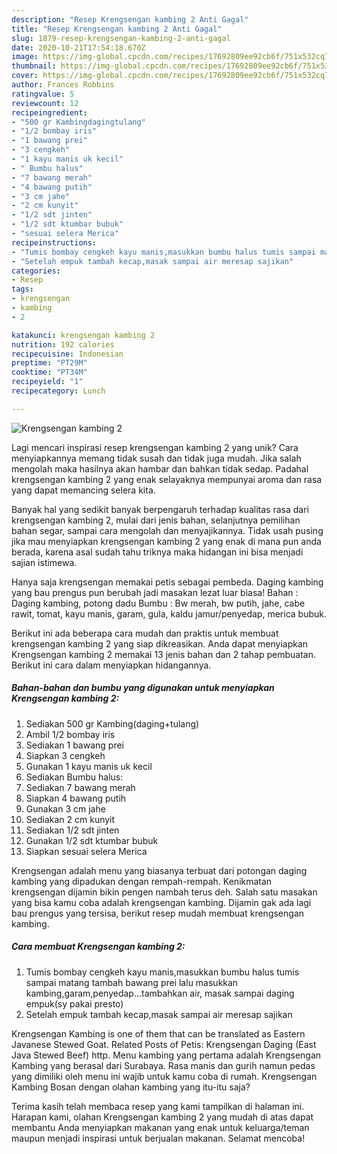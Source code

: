 ```yaml
---
description: "Resep Krengsengan kambing 2 Anti Gagal"
title: "Resep Krengsengan kambing 2 Anti Gagal"
slug: 1879-resep-krengsengan-kambing-2-anti-gagal
date: 2020-10-21T17:54:18.670Z
image: https://img-global.cpcdn.com/recipes/17692809ee92cb6f/751x532cq70/krengsengan-kambing-2-foto-resep-utama.jpg
thumbnail: https://img-global.cpcdn.com/recipes/17692809ee92cb6f/751x532cq70/krengsengan-kambing-2-foto-resep-utama.jpg
cover: https://img-global.cpcdn.com/recipes/17692809ee92cb6f/751x532cq70/krengsengan-kambing-2-foto-resep-utama.jpg
author: Frances Robbins
ratingvalue: 5
reviewcount: 12
recipeingredient:
- "500 gr Kambingdagingtulang"
- "1/2 bombay iris"
- "1 bawang prei"
- "3 cengkeh"
- "1 kayu manis uk kecil"
- " Bumbu halus"
- "7 bawang merah"
- "4 bawang putih"
- "3 cm jahe"
- "2 cm kunyit"
- "1/2 sdt jinten"
- "1/2 sdt ktumbar bubuk"
- "sesuai selera Merica"
recipeinstructions:
- "Tumis bombay cengkeh kayu manis,masukkan bumbu halus tumis sampai matang tambah bawang prei lalu masukkan kambing,garam,penyedap…tambahkan air, masak sampai daging empuk(sy pakai presto)"
- "Setelah empuk tambah kecap,masak sampai air meresap sajikan"
categories:
- Resep
tags:
- krengsengan
- kambing
- 2

katakunci: krengsengan kambing 2 
nutrition: 192 calories
recipecuisine: Indonesian
preptime: "PT29M"
cooktime: "PT34M"
recipeyield: "1"
recipecategory: Lunch

---
```



![Krengsengan kambing 2](https://img-global.cpcdn.com/recipes/17692809ee92cb6f/751x532cq70/krengsengan-kambing-2-foto-resep-utama.jpg)

Lagi mencari inspirasi resep krengsengan kambing 2 yang unik? Cara menyiapkannya memang tidak susah dan tidak juga mudah. Jika salah mengolah maka hasilnya akan hambar dan bahkan tidak sedap. Padahal krengsengan kambing 2 yang enak selayaknya mempunyai aroma dan rasa yang dapat memancing selera kita.

Banyak hal yang sedikit banyak berpengaruh terhadap kualitas rasa dari krengsengan kambing 2, mulai dari jenis bahan, selanjutnya pemilihan bahan segar, sampai cara mengolah dan menyajikannya. Tidak usah pusing jika mau menyiapkan krengsengan kambing 2 yang enak di mana pun anda berada, karena asal sudah tahu triknya maka hidangan ini bisa menjadi sajian istimewa.

Hanya saja krengsengan memakai petis sebagai pembeda. Daging kambing yang bau prengus pun berubah jadi masakan lezat luar biasa! Bahan : Daging kambing, potong dadu Bumbu : Bw merah, bw putih, jahe, cabe rawit, tomat, kayu manis, garam, gula, kaldu jamur/penyedap, merica bubuk.


Berikut ini ada beberapa cara mudah dan praktis untuk membuat krengsengan kambing 2 yang siap dikreasikan. Anda dapat menyiapkan Krengsengan kambing 2 memakai 13 jenis bahan dan 2 tahap pembuatan. Berikut ini cara dalam menyiapkan hidangannya.

<!--inarticleads1-->

##### Bahan-bahan dan bumbu yang digunakan untuk menyiapkan Krengsengan kambing 2:

1. Sediakan 500 gr Kambing(daging+tulang)
1. Ambil 1/2 bombay iris
1. Sediakan 1 bawang prei
1. Siapkan 3 cengkeh
1. Gunakan 1 kayu manis uk kecil
1. Sediakan  Bumbu halus:
1. Sediakan 7 bawang merah
1. Siapkan 4 bawang putih
1. Gunakan 3 cm jahe
1. Sediakan 2 cm kunyit
1. Sediakan 1/2 sdt jinten
1. Gunakan 1/2 sdt ktumbar bubuk
1. Siapkan sesuai selera Merica


Krengsengan adalah menu yang biasanya terbuat dari potongan daging kambing yang dipadukan dengan rempah-rempah. Kenikmatan krengsengan dijamin bikin pengen nambah terus deh. Salah satu masakan yang bisa kamu coba adalah krengsengan kambing. Dijamin gak ada lagi bau prengus yang tersisa, berikut resep mudah membuat krengsengan kambing. 

<!--inarticleads2-->

##### Cara membuat Krengsengan kambing 2:

1. Tumis bombay cengkeh kayu manis,masukkan bumbu halus tumis sampai matang tambah bawang prei lalu masukkan kambing,garam,penyedap…tambahkan air, masak sampai daging empuk(sy pakai presto)
1. Setelah empuk tambah kecap,masak sampai air meresap sajikan


Krengsengan Kambing is one of them that can be translated as Eastern Javanese Stewed Goat. Related Posts of Petis: Krengsengan Daging (East Java Stewed Beef) http. Menu kambing yang pertama adalah Krengsengan Kambing yang berasal dari Surabaya. Rasa manis dan gurih namun pedas yang dimiliki oleh menu ini wajib untuk kamu coba di rumah. Krengsengan Kambing Bosan dengan olahan kambing yang itu-itu saja? 

Terima kasih telah membaca resep yang kami tampilkan di halaman ini. Harapan kami, olahan Krengsengan kambing 2 yang mudah di atas dapat membantu Anda menyiapkan makanan yang enak untuk keluarga/teman maupun menjadi inspirasi untuk berjualan makanan. Selamat mencoba!
